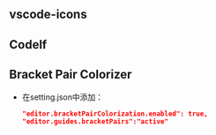 ## vscode-icons

## Codelf

## Bracket Pair Colorizer

* 在setting.json中添加：

  ```json
  "editor.bracketPairColorization.enabled": true,
  "editor.guides.bracketPairs":"active"
  ```

  